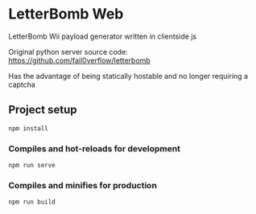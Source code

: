 # LetterBomb Web
LetterBomb Wii payload generator written in clientside js

Original python server source code: https://github.com/fail0verflow/letterbomb

Has the advantage of being statically hostable and no longer requiring a captcha 

## Project setup
```
npm install
```

### Compiles and hot-reloads for development
```
npm run serve
```

### Compiles and minifies for production
```
npm run build
```
